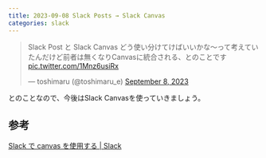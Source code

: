 ```yaml
---
title: 2023-09-08 Slack Posts → Slack Canvas
categories: slack
---
```


<blockquote class="twitter-tweet"><p lang="ja" dir="ltr">Slack Post と Slack Canvas どう使い分けてけばいいかな〜って考えていたんだけど前者は無くなりCanvasに統合される、とのことです <a href="https://t.co/1Mnz6usiRx">pic.twitter.com/1Mnz6usiRx</a></p>&mdash; toshimaru (@toshimaru_e) <a href="https://twitter.com/toshimaru_e/status/1700046649077461235?ref_src=twsrc%5Etfw">September 8, 2023</a></blockquote> <script async src="https://platform.twitter.com/widgets.js" charset="utf-8"></script>

とのことなので、今後はSlack Canvasを使っていきましょう。

## 参考

[Slack で canvas を使用する \| Slack](https://slack.com/intl/ja-jp/help/articles/203950418-Slack-%E3%81%A7-canvas-%E3%82%92%E4%BD%BF%E7%94%A8%E3%81%99%E3%82%8B)
